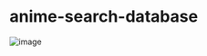 # anime-search-database
![image](https://github.com/yulin2703/anime-search-database/assets/118993869/ac4e917a-5d13-47a6-ab6f-398aad61be04)
